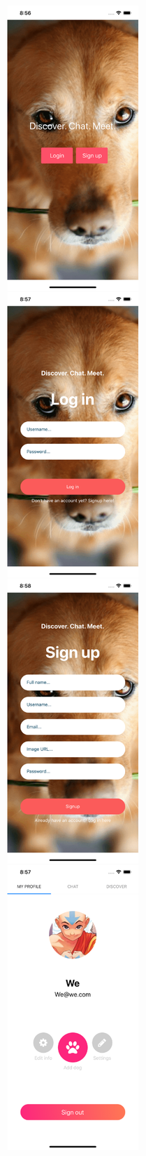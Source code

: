 <img width="300px" src="./ss1.png"/>
<img width="300px" src="./ss2.png"/>
<img width="300px" src="./ss3.png"/>
<img width="300px" src="./ss4.png"/>
